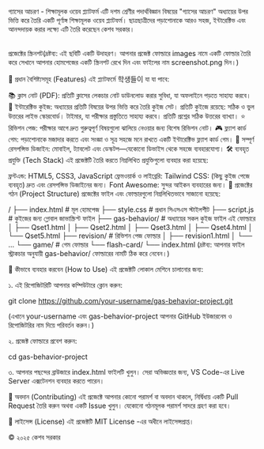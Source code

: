 গ্যাসের আচরণ - শিক্ষামূলক ওয়েব প্ল্যাটফর্ম
এটি দশম শ্রেণীর পদার্থবিজ্ঞান বিষয়ের "গ্যাসের আচরণ" অধ্যায়ের উপর ভিত্তি করে তৈরি একটি পূর্ণাঙ্গ শিক্ষামূলক ওয়েব প্ল্যাটফর্ম। ছাত্রছাত্রীদের পড়াশোনাকে আরও সহজ, ইন্টারেক্টিভ এবং আনন্দদায়ক করার লক্ষ্যে এটি তৈরি করেছেন কেশব সরকার।

<br>
প্রজেক্টের স্ক্রিনশট(দ্রষ্টব্য: এই ছবিটি একটি উদাহরণ। আপনার প্রজেক্ট ফোল্ডারে images নামে একটি ফোল্ডার তৈরি করে সেখানে আপনার হোমপেজের একটি স্ক্রিনশট রেখে দিন এবং ফাইলের নাম screenshot.png দিন।)

🌟 প্রধান বৈশিষ্ট্যসমূহ (Features)
এই প্ল্যাটফর্মে 학생들이 যা যা পাবে:

📚 ক্লাস নোট (PDF): প্রতিটি ক্লাসের লেকচার নোট ডাউনলোড করার সুবিধা, যা অফলাইনে পড়তে সাহায্য করবে।
🧠 ইন্টারেক্টিভ কুইজ: অধ্যায়ের প্রতিটি বিষয়ের উপর ভিত্তি করে তৈরি কুইজ সেট। প্রতিটি কুইজে রয়েছে:
সঠিক ও ভুল উত্তরের লাইভ স্কোরবোর্ড।
টাইমার, যা পরীক্ষার প্রস্তুতিতে সাহায্য করবে।
প্রতিটি প্রশ্নের সঠিক উত্তরের ব্যাখ্যা।
⭐ রিভিশন পেজ: পরীক্ষার আগে দ্রুত গুরুত্বপূর্ণ বিষয়গুলো ঝালিয়ে নেওয়ার জন্য বিশেষ রিভিশন নোট।
🎮 ফ্ল্যাশ কার্ড গেম: পড়াশোনাকে মজাদার করতে এবং সংজ্ঞা ও সূত্র সহজে মনে রাখতে একটি ইন্টারেক্টিভ ফ্ল্যাশ কার্ড গেম।
📱 সম্পূর্ণ রেসপন্সিভ ডিজাইন: মোবাইল, ট্যাবলেট এবং ডেস্কটপ—যেকোনো ডিভাইস থেকে সহজে ব্যবহারযোগ্য।
🛠️ ব্যবহৃত প্রযুক্তি (Tech Stack)
এই প্রজেক্টটি তৈরি করতে নিম্নলিখিত প্রযুক্তিগুলো ব্যবহার করা হয়েছে:

ফ্রন্টএন্ড: HTML5, CSS3, JavaScript
ফ্রেমওয়ার্ক ও লাইব্রেরি:
Tailwind CSS: (কিছু কুইজ পেজে ব্যবহৃত) দ্রুত এবং রেসপন্সিভ ডিজাইনের জন্য।
Font Awesome: সুন্দর আইকন ব্যবহারের জন্য।
📂 প্রজেক্টের গঠন (Project Structure)
প্রজেক্টের ফাইল এবং ফোল্ডারগুলো নিম্নলিখিতভাবে সাজানো হয়েছে:

/
├── index.html          # মূল হোমপেজ
├── style.css           # প্রধান সিএসএস স্টাইলশীট
├── script.js           # কুইজের জন্য গ্লোবাল জাভাস্ক্রিপ্ট ফাইল
├── gas-behavior/       # অধ্যায়ের সকল কুইজ ফাইল এই ফোল্ডারে
│   ├── Qset1.html
│   ├── Qset2.html
│   ├── Qset3.html
│   ├── Qset4.html
│   └── Qset5.html
├── revision/           # রিভিশন পেজ ফোল্ডার
│   ├── revision1.html
│   └── ...
└── game/               # গেম ফোল্ডার
    └── flash-card/
        └── index.html
(দ্রষ্টব্য: আপনার ফাইল স্ট্রাকচার অনুযায়ী gas-behavior/ ফোল্ডারের নামটি ঠিক করে নেবেন।)

🚀 কীভাবে ব্যবহার করবেন (How to Use)
এই প্রজেক্টটি লোকাল মেশিনে চালানোর জন্য:

১. এই রিপোজিটরিটি আপনার কম্পিউটারে ক্লোন করুন:

git clone https://github.com/your-username/gas-behavior-project.git

(এখানে your-username এবং gas-behavior-project আপনার GitHub ইউজারনেম ও রিপোজিটরির নাম দিয়ে পরিবর্তন করুন।)

২. প্রজেক্ট ফোল্ডারে প্রবেশ করুন:

cd gas-behavior-project

৩. আপনার পছন্দের ব্রাউজারে index.html ফাইলটি খুলুন। সেরা অভিজ্ঞতার জন্য, VS Code-এর Live Server এক্সটেনশন ব্যবহার করতে পারেন।

🤝 অবদান (Contributing)
এই প্রজেক্টে আপনার কোনো পরামর্শ বা অবদান থাকলে, নির্দ্বিধায় একটি Pull Request তৈরি করুন অথবা একটি Issue খুলুন। যেকোনো গঠনমূলক পরামর্শ সাদরে গ্রহণ করা হবে।

📜 লাইসেন্স (License)
এই প্রজেক্টটি MIT License -এর অধীনে লাইসেন্সপ্রাপ্ত।

© ২০২৫ কেশব সরকার

